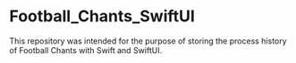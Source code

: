 # Football_Chants_SwiftUI
This repository was intended for the purpose of storing the process history of Football Chants with Swift and SwiftUI.
